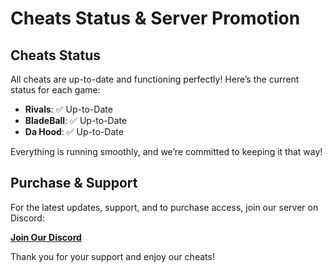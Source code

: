 # Cheats Status & Server Promotion

## Cheats Status

All cheats are up-to-date and functioning perfectly! Here’s the current status for each game:

- **Rivals**: ✅ Up-to-Date
- **BladeBall**: ✅ Up-to-Date
- **Da Hood**: ✅ Up-to-Date

Everything is running smoothly, and we’re committed to keeping it that way!

## Purchase & Support

For the latest updates, support, and to purchase access, join our server on Discord:

[**Join Our Discord**](https://discord.gg/hbuu)

Thank you for your support and enjoy our cheats!
